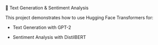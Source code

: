 🤖 Text Generation & Sentiment Analysis

This project demonstrates how to use Hugging Face Transformers for:

- Text Generation with GPT-2

- Sentiment Analysis with DistilBERT